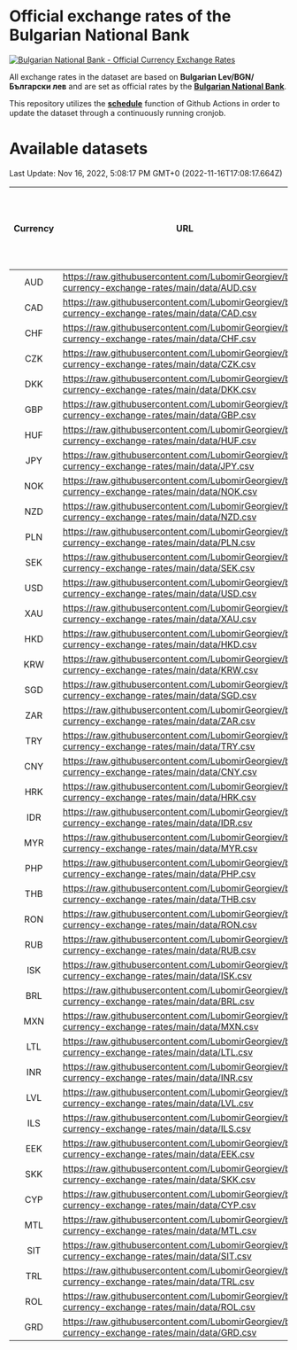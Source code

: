 # Official exchange rates of the Bulgarian National Bank

[![Bulgarian National Bank - Official Currency Exchange Rates](https://github.com/LubomirGeorgiev/bnb-currency-exchange-rates/actions/workflows/update-rates.yml/badge.svg?branch=main)](https://github.com/LubomirGeorgiev/bnb-currency-exchange-rates/actions/workflows/update-rates.yml)

All exchange rates in the dataset are based on **Bulgarian Lev/BGN/Български лев** and are set as official rates by the [**Bulgarian National Bank**](https://www.bnb.bg/Statistics/StExternalSector/StExchangeRates/StERForeignCurrencies/index.htm?toLang=_EN).

This repository utilizes the [**schedule**](https://docs.github.com/en/actions/reference/events-that-trigger-workflows) function of Github Actions in order to update the dataset through a continuously running cronjob.

# Available datasets

<!-- START LINKS (DO NOT EVER FU*ING DELETE THIS COMMENT FOR THE LOVE OF YOUR LIFE!!! IF YOU ARE CURIOS HOW IT WORKS, YOU CAN HAVE A LOOK AT ./src/updateReadme.ts) -->

Last Update: Nov 16, 2022, 5:08:17 PM GMT+0 (2022-11-16T17:08:17.664Z)

| Currency | URL                                                                                             | Number of records | Number of missing days that were filled in |
| :------: | ----------------------------------------------------------------------------------------------- | :---------------: | :----------------------------------------: |
|   AUD    | https://raw.githubusercontent.com/LubomirGeorgiev/bnb-currency-exchange-rates/main/data/AUD.csv |       8068        |                    2482                    |
|   CAD    | https://raw.githubusercontent.com/LubomirGeorgiev/bnb-currency-exchange-rates/main/data/CAD.csv |       8068        |                    2482                    |
|   CHF    | https://raw.githubusercontent.com/LubomirGeorgiev/bnb-currency-exchange-rates/main/data/CHF.csv |       8068        |                    2482                    |
|   CZK    | https://raw.githubusercontent.com/LubomirGeorgiev/bnb-currency-exchange-rates/main/data/CZK.csv |       8068        |                    2482                    |
|   DKK    | https://raw.githubusercontent.com/LubomirGeorgiev/bnb-currency-exchange-rates/main/data/DKK.csv |       8068        |                    2482                    |
|   GBP    | https://raw.githubusercontent.com/LubomirGeorgiev/bnb-currency-exchange-rates/main/data/GBP.csv |       8068        |                    2482                    |
|   HUF    | https://raw.githubusercontent.com/LubomirGeorgiev/bnb-currency-exchange-rates/main/data/HUF.csv |       8068        |                    2482                    |
|   JPY    | https://raw.githubusercontent.com/LubomirGeorgiev/bnb-currency-exchange-rates/main/data/JPY.csv |       8068        |                    2482                    |
|   NOK    | https://raw.githubusercontent.com/LubomirGeorgiev/bnb-currency-exchange-rates/main/data/NOK.csv |       8068        |                    2482                    |
|   NZD    | https://raw.githubusercontent.com/LubomirGeorgiev/bnb-currency-exchange-rates/main/data/NZD.csv |       8068        |                    2482                    |
|   PLN    | https://raw.githubusercontent.com/LubomirGeorgiev/bnb-currency-exchange-rates/main/data/PLN.csv |       8068        |                    2482                    |
|   SEK    | https://raw.githubusercontent.com/LubomirGeorgiev/bnb-currency-exchange-rates/main/data/SEK.csv |       8068        |                    2482                    |
|   USD    | https://raw.githubusercontent.com/LubomirGeorgiev/bnb-currency-exchange-rates/main/data/USD.csv |       8068        |                    2482                    |
|   XAU    | https://raw.githubusercontent.com/LubomirGeorgiev/bnb-currency-exchange-rates/main/data/XAU.csv |       8067        |                    2483                    |
|   HKD    | https://raw.githubusercontent.com/LubomirGeorgiev/bnb-currency-exchange-rates/main/data/HKD.csv |       7766        |                    2391                    |
|   KRW    | https://raw.githubusercontent.com/LubomirGeorgiev/bnb-currency-exchange-rates/main/data/KRW.csv |       7766        |                    2391                    |
|   SGD    | https://raw.githubusercontent.com/LubomirGeorgiev/bnb-currency-exchange-rates/main/data/SGD.csv |       7766        |                    2391                    |
|   ZAR    | https://raw.githubusercontent.com/LubomirGeorgiev/bnb-currency-exchange-rates/main/data/ZAR.csv |       7766        |                    2391                    |
|   TRY    | https://raw.githubusercontent.com/LubomirGeorgiev/bnb-currency-exchange-rates/main/data/TRY.csv |       6254        |                    1927                    |
|   CNY    | https://raw.githubusercontent.com/LubomirGeorgiev/bnb-currency-exchange-rates/main/data/CNY.csv |       6134        |                    1891                    |
|   HRK    | https://raw.githubusercontent.com/LubomirGeorgiev/bnb-currency-exchange-rates/main/data/HRK.csv |       6134        |                    1891                    |
|   IDR    | https://raw.githubusercontent.com/LubomirGeorgiev/bnb-currency-exchange-rates/main/data/IDR.csv |       6134        |                    1891                    |
|   MYR    | https://raw.githubusercontent.com/LubomirGeorgiev/bnb-currency-exchange-rates/main/data/MYR.csv |       6134        |                    1891                    |
|   PHP    | https://raw.githubusercontent.com/LubomirGeorgiev/bnb-currency-exchange-rates/main/data/PHP.csv |       6134        |                    1891                    |
|   THB    | https://raw.githubusercontent.com/LubomirGeorgiev/bnb-currency-exchange-rates/main/data/THB.csv |       6134        |                    1891                    |
|   RON    | https://raw.githubusercontent.com/LubomirGeorgiev/bnb-currency-exchange-rates/main/data/RON.csv |       6075        |                    1873                    |
|   RUB    | https://raw.githubusercontent.com/LubomirGeorgiev/bnb-currency-exchange-rates/main/data/RUB.csv |       5876        |                    1811                    |
|   ISK    | https://raw.githubusercontent.com/LubomirGeorgiev/bnb-currency-exchange-rates/main/data/ISK.csv |       5314        |                    1642                    |
|   BRL    | https://raw.githubusercontent.com/LubomirGeorgiev/bnb-currency-exchange-rates/main/data/BRL.csv |       5164        |                    1594                    |
|   MXN    | https://raw.githubusercontent.com/LubomirGeorgiev/bnb-currency-exchange-rates/main/data/MXN.csv |       5164        |                    1594                    |
|   LTL    | https://raw.githubusercontent.com/LubomirGeorgiev/bnb-currency-exchange-rates/main/data/LTL.csv |       5135        |                    1566                    |
|   INR    | https://raw.githubusercontent.com/LubomirGeorgiev/bnb-currency-exchange-rates/main/data/INR.csv |       4797        |                    1480                    |
|   LVL    | https://raw.githubusercontent.com/LubomirGeorgiev/bnb-currency-exchange-rates/main/data/LVL.csv |       4783        |                    1463                    |
|   ILS    | https://raw.githubusercontent.com/LubomirGeorgiev/bnb-currency-exchange-rates/main/data/ILS.csv |       4072        |                    1260                    |
|   EEK    | https://raw.githubusercontent.com/LubomirGeorgiev/bnb-currency-exchange-rates/main/data/EEK.csv |       3993        |                    1219                    |
|   SKK    | https://raw.githubusercontent.com/LubomirGeorgiev/bnb-currency-exchange-rates/main/data/SKK.csv |       2964        |                    906                     |
|   CYP    | https://raw.githubusercontent.com/LubomirGeorgiev/bnb-currency-exchange-rates/main/data/CYP.csv |       2900        |                    884                     |
|   MTL    | https://raw.githubusercontent.com/LubomirGeorgiev/bnb-currency-exchange-rates/main/data/MTL.csv |       2598        |                    793                     |
|   SIT    | https://raw.githubusercontent.com/LubomirGeorgiev/bnb-currency-exchange-rates/main/data/SIT.csv |       2538        |                    774                     |
|   TRL    | https://raw.githubusercontent.com/LubomirGeorgiev/bnb-currency-exchange-rates/main/data/TRL.csv |       1812        |                    553                     |
|   ROL    | https://raw.githubusercontent.com/LubomirGeorgiev/bnb-currency-exchange-rates/main/data/ROL.csv |       1691        |                    518                     |
|   GRD    | https://raw.githubusercontent.com/LubomirGeorgiev/bnb-currency-exchange-rates/main/data/GRD.csv |        361        |                    109                     |

<!-- END LINKS (DO NOT EVER FU*ING DELETE THIS COMMENT FOR THE LOVE OF YOUR LIFE!!! IF YOU ARE CURIOS HOW IT WORKS, YOU CAN HAVE A LOOK AT ./src/updateReadme.ts) -->

